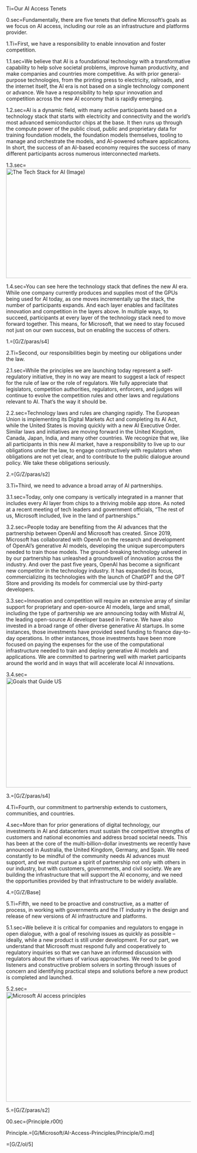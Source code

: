 Ti=Our AI Access Tenets

0.sec=Fundamentally, there are five tenets that define Microsoft’s goals as we focus on AI access, including our role as an infrastructure and platforms provider.

1.Ti=First, we have a responsibility to enable innovation and foster competition. 

1.1.sec=We believe that AI is a foundational technology with a transformative capability to help solve societal problems, improve human productivity, and make companies and countries more competitive. As with prior general-purpose technologies, from the printing press to electricity, railroads, and the internet itself, the AI era is not based on a single technology component or advance. We have a responsibility to help spur innovation and competition across the new AI economy that is rapidly emerging.

1.2.sec=AI is a dynamic field, with many active participants based on a technology stack that starts with electricity and connectivity and the world’s most advanced semiconductor chips at the base. It then runs up through the compute power of the public cloud, public and proprietary data for training foundation models, the foundation models themselves, tooling to manage and orchestrate the models, and AI-powered software applications. In short, the success of an AI-based economy requires the success of many different participants across numerous interconnected markets.

1.3.sec=<img alt="The Tech Stack for AI (Image)" src="https://blogs.microsoft.com/wp-content/uploads/prod/sites/5/2024/02/The-Tech-Stack-for-AI-1.png" height="300" width="600">

1.4.sec=You can see here the technology stack that defines the new AI era. While one company currently produces and supplies most of the GPUs being used for AI today, as one moves incrementally up the stack, the number of participants expands. And each layer enables and facilitates innovation and competition in the layers above. In multiple ways, to succeed, participants at every layer of the technology stack need to move forward together. This means, for Microsoft, that we need to stay focused not just on our own success, but on enabling the success of others.

1.=[G/Z/paras/s4]

2.Ti=Second, our responsibilities begin by meeting our obligations under the law.

2.1.sec=While the principles we are launching today represent a self-regulatory initiative, they in no way are meant to suggest a lack of respect for the rule of law or the role of regulators. We fully appreciate that legislators, competition authorities, regulators, enforcers, and judges will continue to evolve the competition rules and other laws and regulations relevant to AI. That’s the way it should be.

2.2.sec=Technology laws and rules are changing rapidly. The European Union is implementing its Digital Markets Act and completing its AI Act, while the United States is moving quickly with a new AI Executive Order. Similar laws and initiatives are moving forward in the United Kingdom, Canada, Japan, India, and many other countries. We recognize that we, like all participants in this new AI market, have a responsibility to live up to our obligations under the law, to engage constructively with regulators when obligations are not yet clear, and to contribute to the public dialogue around policy. We take these obligations seriously.

2.=[G/Z/paras/s2]

3.Ti=Third, we need to advance a broad array of AI partnerships.

3.1.sec=Today, only one company is vertically integrated in a manner that includes every AI layer from chips to a thriving mobile app store. As noted at a recent meeting of tech leaders and government officials, “The rest of us, Microsoft included, live in the land of partnerships.”

3.2.sec=People today are benefiting from the AI advances that the partnership between OpenAI and Microsoft has created. Since 2019, Microsoft has collaborated with OpenAI on the research and development of OpenAI’s generative AI models, developing the unique supercomputers needed to train those models. The ground-breaking technology ushered in by our partnership has unleashed a groundswell of innovation across the industry. And over the past five years, OpenAI has become a significant new competitor in the technology industry. It has expanded its focus, commercializing its technologies with the launch of ChatGPT and the GPT Store and providing its models for commercial use by third-party developers.

3.3.sec=Innovation and competition will require an extensive array of similar support for proprietary and open-source AI models, large and small, including the type of partnership we are announcing today with Mistral AI, the leading open-source AI developer based in France. We have also invested in a broad range of other diverse generative AI startups. In some instances, those investments have provided seed funding to finance day-to-day operations. In other instances, those investments have been more focused on paying the expenses for the use of the computational infrastructure needed to train and deploy generative AI models and applications. We are committed to partnering well with market participants around the world and in ways that will accelerate local AI innovations.

3.4.sec=<img alt="Goals that Guide US" src="https://blogs.microsoft.com/wp-content/uploads/prod/sites/5/2024/02/Goals-that-Guide-Us-1-1536x844.png" height="300" width="600">

3.=[G/Z/paras/s4]

4.Ti=Fourth, our commitment to partnership extends to customers, communities, and countries.

4.sec=More than for prior generations of digital technology, our investments in AI and datacenters must sustain the competitive strengths of customers and national economies and address broad societal needs. This has been at the core of the multi-billion-dollar investments we recently have announced in Australia, the United Kingdom, Germany, and Spain. We need constantly to be mindful of the community needs AI advances must support, and we must pursue a spirit of partnership not only with others in our industry, but with customers, governments, and civil society. We are building the infrastructure that will support the AI economy, and we need the opportunities provided by that infrastructure to be widely available.

4.=[G/Z/Base]

5.Ti=Fifth, we need to be proactive and constructive, as a matter of process, in working with governments and the IT industry in the design and release of new versions of AI infrastructure and platforms.

5.1.sec=We believe it is critical for companies and regulators to engage in open dialogue, with a goal of resolving issues as quickly as possible – ideally, while a new product is still under development. For our part, we understand that Microsoft must respond fully and cooperatively to regulatory inquiries so that we can have an informed discussion with regulators about the virtues of various approaches. We need to be good listeners and constructive problem solvers in sorting through issues of concern and identifying practical steps and solutions before a new product is completed and launched.

5.2.sec=<img alt="Microsoft AI access principles" src="https://blogs.microsoft.com/wp-content/uploads/prod/sites/5/2024/02/11-Principles-1.png" height="300" width="600">

5.=[G/Z/paras/s2]

00.sec={Principle.r00t}

Principle.=[G/Microsoft/AI-Access-Principles/Principle/0.md]

=[G/Z/ol/5]




